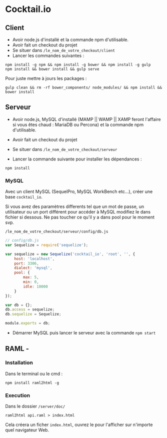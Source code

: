# Cocktail.io

## Client 

- Avoir node.js d'installé et la commande npm d'utilisable.
- Avoir fait un checkout du projet
- Se situer dans ` /le_nom_de_votre_checkout/client `
- Lancer les commandes suivantes :
```
npm install -g npm && npm install -g bower && npm install -g gulp
npm install && bower install && gulp serve
```

Pour juste mettre à jours les packages :
```
gulp clean && rm -rf bower_components/ node_modules/ && npm install && bower install
```

## Serveur

- Avoir node.js, MySQL d'installé (MAMP || WAMP || XAMP feront l'affaire si vous êtes chaud : MariaDB ou Percona) et la commande npm d'utilisable.

- Avoir fait un checkout du projet
- Se situer dans ` /le_nom_de_votre_checkout/serveur `
- Lancer la commande suivante pour installer les dépendances :
```
npm install
```

### MySQL

Avec un client MySQL (SequelPro, MySQL WorkBench etc...), créer une base ` cocktail_io `.

Si vous avez des paramètres differents tel que un mot de passe, un utilisateur ou un port différent pour accéder à MySQL modifiez le dans fichier si dessous.
Ne pas toucher ce qu'il y a dans pool pour le moment svp.

` /le_nom_de_votre_checkout/serveur/config/db.js `
```javascript
// config/db.js
var Sequelize = require('sequelize');

var sequelize = new Sequelize('cocktail_io', 'root', '', {
	host: 'localhost',
	port: 3306,
	dialect: 'mysql',
	pool: {
		max: 5,
		min: 0,
		idle: 10000
	}
});

var db = {};
db.access = sequelize;
db.sequelize = Sequelize;

module.exports = db;
```

- Démarrer MySQL puis lancer le serveur avec la commande ` npm start `


## RAML - 

### Installation

Dans le terminal ou le cmd :
```
npm install raml2html -g
```

### Execution

Dans le dossier `/server/doc/`
```
raml2html api.raml > index.html
```

Cela créera un ficher ` index.html `, ouvrez le pour l'afficher sur n'importe quel navigateur Web.